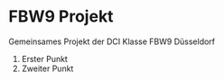 FBW9 Projekt
============

Gemeinsames Projekt der DCI Klasse FBW9 Düsseldorf

1. Erster Punkt
2. Zweiter Punkt
